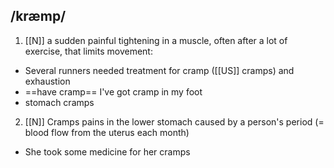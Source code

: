 ## /kræmp/  
1. [[N]]
a sudden painful tightening in a muscle, often after a lot of exercise, that limits movement:

- Several runners needed treatment for cramp ([[US]] cramps) and exhaustion
- ==have cramp==
I've got cramp in my foot
- stomach cramps

2. [[N]] Cramps
pains in the lower stomach caused by a person's period (= blood flow from the uterus each month)

- She took some medicine for her cramps
